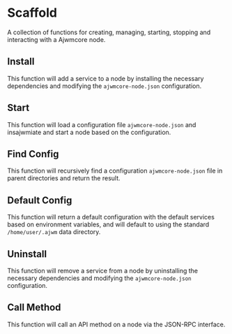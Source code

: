 # Scaffold
A collection of functions for creating, managing, starting, stopping and interacting with a Ajwmcore node.

## Install
This function will add a service to a node by installing the necessary dependencies and modifying the `ajwmcore-node.json` configuration.

## Start
This function will load a configuration file `ajwmcore-node.json` and insajwmiate and start a node based on the configuration.

## Find Config
This function will recursively find a configuration `ajwmcore-node.json` file in parent directories and return the result.

## Default Config
This function will return a default configuration with the default services based on environment variables, and will default to using the standard `/home/user/.ajwm` data directory.

## Uninstall
This function will remove a service from a node by uninstalling the necessary dependencies and modifying the `ajwmcore-node.json` configuration.

## Call Method
This function will call an API method on a node via the JSON-RPC interface.
